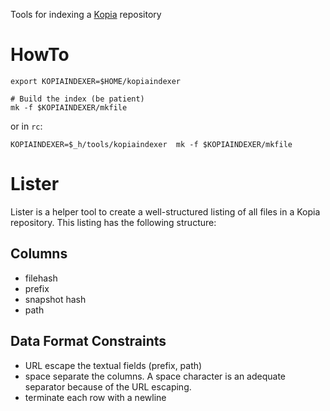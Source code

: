 Tools for indexing a [Kopia](https://kopia.io/) repository

# HowTo

```shell
export KOPIAINDEXER=$HOME/kopiaindexer

# Build the index (be patient)
mk -f $KOPIAINDEXER/mkfile
```

or in `rc`:

```shell
KOPIAINDEXER=$_h/tools/kopiaindexer  mk -f $KOPIAINDEXER/mkfile
```



# Lister
Lister is a helper tool to create a well-structured listing of all
files in a Kopia repository. This listing has the following structure:

## Columns

* filehash
* prefix
* snapshot hash
* path

##  Data Format Constraints

* URL escape the textual fields (prefix, path)
* space separate the columns. A space character is
an adequate separator because of the URL escaping.
* terminate each row with a newline

